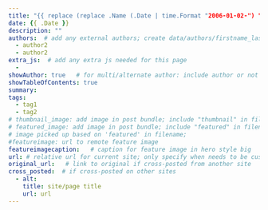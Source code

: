 ```yaml
---
title: "{{ replace (replace .Name (.Date | time.Format "2006-01-02-") "") "-" " " | title }}"
date: {{ .Date }}
description: ""
authors:  # add any external authors; create data/authors/firstname_last.json file if new
  - author2
  - author2
extra_js:  # add any extra js needed for this page
  - 
showAuthor: true   # for multi/alternate author: include author or not
showTableOfContents: true
summary: 
tags:
  - tag1
  - tag2
# thumbnail_image: add image in post bundle; include "thumbnail" in filename
# featured_image: add image in post bundle; include "featured" in filename
# image picked up based on 'featured' in filename;
#featureimage: url to remote feature image
featureimagecaption:   # caption for feature image in hero style big
url: # relative url for current site; only specify when needs to be customized
original_url:   # link to original if cross-posted from another site
cross_posted:  # if cross-posted on other sites
  - alt:
    title: site/page title
    url: url
---
```

